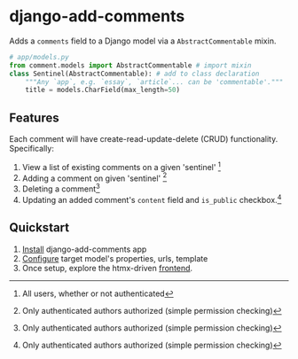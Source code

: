 # django-add-comments

Adds a `comments` field to a Django model via a `AbstractCommentable` mixin.

```python
# app/models.py
from comment.models import AbstractCommentable # import mixin
class Sentinel(AbstractCommentable): # add to class declaration
    """Any `app`, e.g. `essay`, `article`... can be 'commentable'."""
    title = models.CharField(max_length=50)
```

## Features

Each comment will have create-read-update-delete (CRUD) functionality. Specifically:

1. View a list of existing comments on a given 'sentinel' [^*]
2. Adding a comment on given 'sentinel' [^***]
3. Deleting a comment[^***]
4. Updating an added comment's `content` field and `is_public` checkbox.[^***]

[^*]: All users, whether or not authenticated
[^**]: Only authenticated users authorized
[^***]: Only authenticated authors authorized (simple permission checking)

## Quickstart

1. [Install](./comments/docs/setup.md) django-add-comments app
2. [Configure](./comments/docs/add_comments.md) target model's properties, urls, template
3. Once setup, explore the htmx-driven [frontend](./comments/docs/frontend.md).
